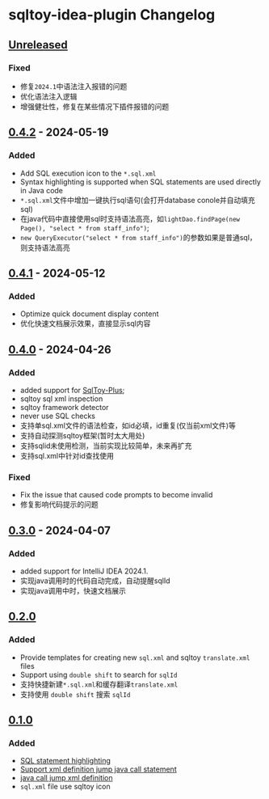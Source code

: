 <!-- Keep a Changelog guide -> https://keepachangelog.com -->

# sqltoy-idea-plugin Changelog

## [Unreleased]

### Fixed
- 修复`2024.1`中语法注入报错的问题
- 优化语法注入逻辑
- 增强健壮性，修复在某些情况下插件报错的问题

## [0.4.2] - 2024-05-19

### Added

- Add SQL execution icon to the `*.sql.xml` 
- Syntax highlighting is supported when SQL statements are used directly in Java code
- `*.sql.xml`文件中增加一键执行sql语句(会打开database conole并自动填充sql)
- 在java代码中直接使用sql时支持语法高亮，如`lightDao.findPage(new Page(), "select * from staff_info")`;
- `new QueryExecutor("select * from staff_info")`的参数如果是普通sql，则支持语法高亮

## [0.4.1] - 2024-05-12

### Added

- Optimize quick document display content
- 优化快速文档展示效果，直接显示sql内容

## [0.4.0] - 2024-04-26

### Added

- added support for [SqlToy-Plus](https://gitee.com/gzghde/sqltoy-plus);
- sqltoy sql xml inspection
- sqltoy framework detector
- never use SQL checks
- 支持单sql.xml文件的语法检查，如id必填，id重复(仅当前xml文件)等
- 支持自动探测sqltoy框架(暂时太大用处)
- 支持sqlid未使用检测，当前实现比较简单，未来再扩充
- 支持sql.xml中针对id查找使用

### Fixed

- Fix the issue that caused code prompts to become invalid
- 修复影响代码提示的问题

## [0.3.0] - 2024-04-07

### Added

- added support for IntelliJ IDEA 2024.1.
- 实现java调用时的代码自动完成，自动提醒sqlId
- 实现java调用中时，快速文档展示

## [0.2.0]

### Added

- Provide templates for creating new `sql.xml` and sqltoy `translate.xml` files
- Support using `double shift` to search for `sqlId`
- 支持快捷新建`*.sql.xml`和缓存翻译`translate.xml`
- 支持使用 `double shift` 搜索 `sqlId`

## [0.1.0]

### Added

- [SQL statement highlighting](https://github.com/imyuyu/sqltoy-idea-plugin/issues/5)
- [Support xml definition jump java call statement](https://github.com/imyuyu/sqltoy-idea-plugin/issues/3)
- [java call jump xml definition](https://github.com/imyuyu/sqltoy-idea-plugin/issues/4)
- `sql.xml` file use sqltoy icon

[Unreleased]: https://github.com/imyuyu/sqltoy-idea-plugin/compare/v0.4.2...HEAD
[0.4.2]: https://github.com/imyuyu/sqltoy-idea-plugin/compare/v0.4.1...v0.4.2
[0.4.1]: https://github.com/imyuyu/sqltoy-idea-plugin/compare/v0.4.0...v0.4.1
[0.4.0]: https://github.com/imyuyu/sqltoy-idea-plugin/compare/v0.3.0...v0.4.0
[0.3.0]: https://github.com/imyuyu/sqltoy-idea-plugin/compare/v0.2.0...v0.3.0
[0.2.0]: https://github.com/imyuyu/sqltoy-idea-plugin/compare/v0.1.0...v0.2.0
[0.1.0]: https://github.com/imyuyu/sqltoy-idea-plugin/commits/v0.1.0
